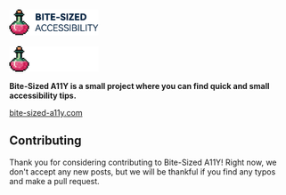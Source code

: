 <p>
  <a href="https://bite-sized-a11y.com/#gh-light-mode-only">
    <br/>
    <img src="./.github/bite-sized-a11y-logo-dark.svg" alt="Bite-Sized Accessibility" width="160">
    <br/>
  </a>
  <a href="https://bite-sized-a11y.com/#gh-dark-mode-only">
    <br/>
    <img src="./.github/bite-sized-a11y-logo-light.svg" alt="Bite-Sized Accessibility" width="160">
    <br/>
  </a>
</p>

**Bite-Sized A11Y is a small project where you can find quick and small accessibility tips.**

[bite-sized-a11y.com](https://bite-sized-a11y.com/)

## Contributing
Thank you for considering contributing to Bite-Sized A11Y! Right now, we don't accept any new posts, but we will be thankful if you find any typos and make a pull request.
